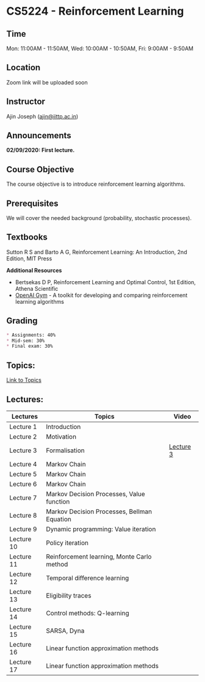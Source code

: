 # CS5224 - Reinforcement Learning

## Time

Mon: 11:00AM - 11:50AM,
Wed: 10:00AM - 10:50AM,
Fri: 9:00AM - 9:50AM

## Location
Zoom link will be uploaded soon

## Instructor
Ajin Joseph (ajin@iittp.ac.in)


## Announcements
**02/09/2020: First lecture.**


## Course Objective
The course objective is to introduce reinforcement learning algorithms.

## Prerequisites

We will cover the needed background (probability, stochastic processes). 

## Textbooks
Sutton R S and Barto A G, Reinforcement Learning: An Introduction, 2nd Edition, MIT Press

**Additional Resources**

* Bertsekas D P, Reinforcement Learning and Optimal Control, 1st Edition, Athena Scientific
* [OpenAI Gym](https://gym.openai.com/) - A toolkit for developing and comparing reinforcement learning algorithms

## Grading
```markdown
* Assignments: 40% 
* Mid-sem: 30% 
* Final exam: 30%
```

 
## Topics:

[Link to Topics](https://iittp.ac.in/pdfs/syllabus/CS5224.pdf)
 
 
## Lectures:

| **Lectures**   | **Topics** | **Video** |
| --- | --- | --- |
| Lecture 1     | Introduction  | |
| Lecture 2     | Motivation   | |
| Lecture 3     | Formalisation | [Lecture 3](https://drive.google.com/file/d/1ahkrWr0I9f_YIXVkoXkI4NrsOs_UhQyD/view) |
| Lecture 4     | Markov Chain | |
| Lecture 5     | Markov Chain | | 
| Lecture 6     | Markov Chain | |
| Lecture 7     | Markov Decision Processes, Value function | |
| Lecture 8     | Markov Decision Processes, Bellman Equation | |
| Lecture 9     | Dynamic programming: Value iteration | |
| Lecture 10    | Policy iteration | |
| Lecture 11    | Reinforcement learning, Monte Carlo method  | |
| Lecture 12    | Temporal difference learning | |
| Lecture 13    | Eligibility traces | |
| Lecture 14    | Control methods: Q-learning | |
| Lecture 15    | SARSA, Dyna  | |
| Lecture 16    | Linear function approximation methods | |
| Lecture 17    | Linear function approximation methods | |






